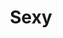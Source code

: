 ---
title: Sexy
crosslinks:
- fitgirls
- FUCKME
- AryaFae
- BrasilOnReddit
- Mintgreenundies
- TastefulBeauties
- ThatPerfectAss
---